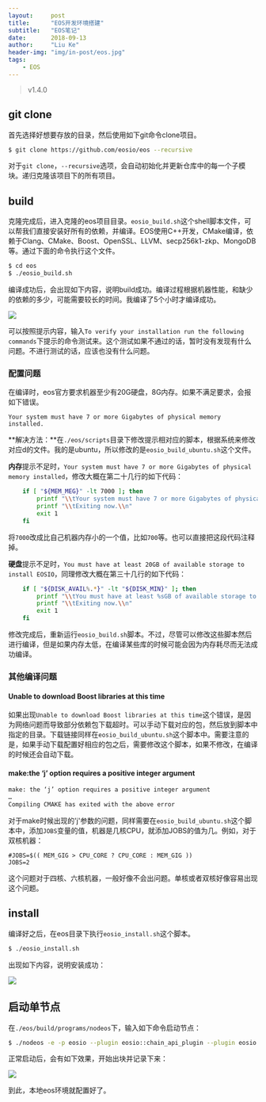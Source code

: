 ```yaml
---
layout:     post
title:      "EOS开发环境搭建"
subtitle:   "EOS笔记"
date:       2018-09-13
author:     "Liu Ke"
header-img: "img/in-post/eos.jpg"
tags:
    - EOS
---
```


> v1.4.0

## git clone

首先选择好想要存放的目录，然后使用如下git命令clone项目。

```sh
$ git clone https://github.com/eosio/eos --recursive
```

对于`git clone`，`--recursive`选项，会自动初始化并更新仓库中的每一个子模块。递归克隆该项目下的所有项目。

## build

克隆完成后，进入克隆的eos项目目录。`eosio_build.sh`这个shell脚本文件，可以帮我们直接安装好所有的依赖，并编译。EOS使用C++开发，CMake编译，依赖于Clang、CMake、Boost、OpenSSL、LLVM、secp256k1-zkp、MongoDB等。通过下面的命令执行这个文件。

```sh
$ cd eos
$ ./eosio_build.sh
```

编译成功后，会出现如下内容，说明build成功。编译过程根据机器性能，和缺少的依赖的多少，可能需要较长的时间。我编译了5个小时才编译成功。

![](http://dugu0808.github.io/img/in-post/180913/1add55fbd4eb2b77f04c08b5fdf03c0.png)

可以按照提示内容，输入`To verify your installation run the following commands`下提示的命令测试来。这个测试如果不通过的话，暂时没有发现有什么问题。不进行测试的话，应该也没有什么问题。

### 配置问题

在编译时，eos官方要求机器至少有20G硬盘，8G内存。如果不满足要求，会报如下错误。

```
Your system must have 7 or more Gigabytes of physical memory installed.
```

**解决方法：**在`./eos/scripts`目录下修改提示相对应的脚本，根据系统来修改对应d的文件。我的是ubuntu，所以修改的是`eosio_build_ubuntu.sh`这个文件。

**内存**提示不足时，`Your system must have 7 or more Gigabytes of physical memory installed`，修改大概在第二十几行的如下代码：

```sh
	if [ "${MEM_MEG}" -lt 7000 ]; then
		printf "\\tYour system must have 7 or more Gigabytes of physical memory installed.\\n"
		printf "\\tExiting now.\\n"
		exit 1
	fi
```

将`7000`改成比自己机器内存小的一个值，比如`700`等。也可以直接把这段代码注释掉。

**硬盘**提示不足时，`You must have at least 20GB of available storage to install EOSIO`，同理修改大概在第三十几行的如下代码：

```sh
	if [ "${DISK_AVAIL%.*}" -lt "${DISK_MIN}" ]; then
		printf "\\tYou must have at least %sGB of available storage to install EOSIO.\\n" "${DISK_MIN}"
		printf "\\tExiting now.\\n"
		exit 1
	fi
```

修改完成后，重新运行`eosio_build.sh`脚本。不过，尽管可以修改这些脚本然后进行编译，但是如果内存太低，在编译某些库的时候可能会因为内存耗尽而无法成功编译。

### 其他编译问题

#### Unable to download Boost libraries at this time

如果出现`Unable to download Boost libraries at this time`这个错误，是因为网络问题而导致部分依赖包下载超时。可以手动下载对应的包，然后放到脚本中指定的目录。下载链接同样在`eosio_build_ubuntu.sh`这个脚本中。需要注意的是，如果手动下载配置好相应的包之后，需要修改这个脚本，如果不修改，在编译的时候还会自动下载。

#### make:the ‘j’ option requires a positive integer argument

```sh
make: the ‘j’ option requires a positive integer argument
…
Compiling CMAKE has exited with the above error
```

对于make时候出现的'j'参数的问题，同样需要在`eosio_build_ubuntu.sh`这个脚本中，添加`JOBS`变量的值，机器是几核CPU，就添加JOBS的值为几。例如，对于双核机器：

```
#JOBS=$(( MEM_GIG > CPU_CORE ? CPU_CORE : MEM_GIG ))
JOBS=2
```

这个问题对于四核、六核机器，一般好像不会出问题。单核或者双核好像容易出现这个问题。

## install

编译好之后，在eos目录下执行`eosio_install.sh`这个脚本。

```sh
$ ./eosio_install.sh
```

出现如下内容，说明安装成功：

![](http://dugu0808.github.io/img/in-post/180913/install.png)

## 启动单节点

在`./eos/build/programs/nodeos`下，输入如下命令启动节点：

```sh
$ ./nodeos -e -p eosio --plugin eosio::chain_api_plugin --plugin eosio::history_api_plugin
```

正常启动后，会有如下效果，开始出块并记录下来：

![](http://dugu0808.github.io/img/in-post/180913/nodeos.png)

到此，本地eos环境就配置好了。